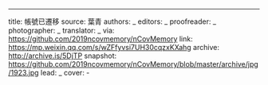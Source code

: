 -------------
title: 帳號已遷移
source: 葉青
authors: _
editors: _
proofreader: _
photographer: _
translator: _
via: https://github.com/2019ncovmemory/nCovMemory
link: https://mp.weixin.qq.com/s/wZFfyvsi7UH30cqzxKXahg
archive: http://archive.is/5DjTP
snapshot: https://github.com/2019ncovmemory/nCovMemory/blob/master/archive/jpg/1923.jpg
lead: _
cover: -
